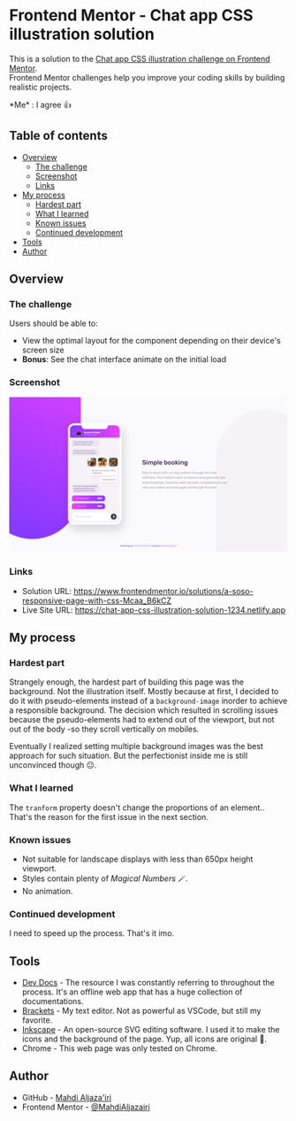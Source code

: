 # Frontend Mentor - Chat app CSS illustration solution

This is a solution to the [Chat app CSS illustration challenge on Frontend Mentor](https://www.frontendmentor.io/challenges/chat-app-css-illustration-O5auMkFqY).  
Frontend Mentor challenges help you improve your coding skills by building realistic projects. 

\*Me\* : I agree 👍

## Table of contents

- [Overview](#overview)
  - [The challenge](#the-challenge)
  - [Screenshot](#screenshot)
  - [Links](#links)
- [My process](#my-process)
  - [Hardest part](#hardest-part)
  - [What I learned](#what-i-learned)
  - [Known issues](#known-issues)
  - [Continued development](#continued-development)
- [Tools](#tools)
- [Author](#author)

## Overview

### The challenge

Users should be able to:

- View the optimal layout for the component depending on their device's screen size
- **Bonus**: See the chat interface animate on the initial load

### Screenshot

![My Fabulous Work!](./screenshot.png)

### Links

- Solution URL: <https://www.frontendmentor.io/solutions/a-soso-responsive-page-with-css-Mcaa_B6kCZ>
- Live Site URL: <https://chat-app-css-illustration-solution-1234.netlify.app>

## My process

### Hardest part

Strangely enough, the hardest part of building this page was the background. Not the illustration itself. Mostly because at first, I decided to do it with pseudo-elements instead of a `background-image` inorder to achieve a responsible background. The decision which resulted in scrolling issues because the pseudo-elements had to extend out of the viewport, but not out of the body -so they scroll vertically on mobiles.

Eventually I realized setting multiple background images was the best approach for such situation. But the perfectionist inside me is still unconvinced though 😐.

### What I learned

The `tranform` property doesn't change the proportions of an element..  
That's the reason for the first issue in the next section.

### Known issues

- Not suitable for landscape displays with less than 650px height viewport.
- Styles contain plenty of _Magical Numbers_ 🪄.
- No animation.

### Continued development

I need to speed up the process. That's it imo.

## Tools

- [Dev Docs](https://devdocs.io) - The resource I was constantly referring to throughout the process. It's an offline web app that has a huge collection of documentations.
- [Brackets](https://brackets.io) - My text editor. Not as powerful as VSCode, but still my favorite.
- [Inkscape](https://inkscape.org) - An open-source SVG editing software. I used it to make the icons and the background of the page. Yup, all icons are original 🙂.
- Chrome - This web page was only tested on Chrome. 

## Author

- GitHub - [Mahdi Aljaza'iri](https://github.com/MahdiAljazairi)
- Frontend Mentor - [@MahdiAljazairi](https://www.frontendmentor.io/profile/MahdiAljazairi)
